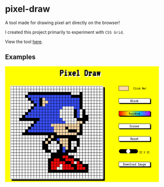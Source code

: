 # pixel-draw

A tool made for drawing pixel art directly on the browser!

I created this project primarily to experiment with `CSS Grid`.

View the tool [here](https://darcbok.github.io/pixel-draw/).

## Examples
<img src="/images/screenshot.png" style="width: 600px; display: inline">